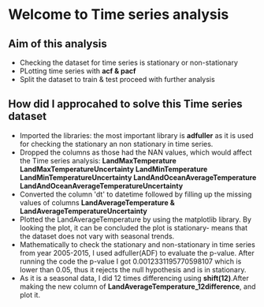 # Welcome to Time series analysis
## Aim of this analysis
- Checking the dataset for time series is stationary or non-stationary
- PLotting time series with **acf & pacf**
- Split the dataset to train & test proceed with further analysis

## How did I approcahed to solve this Time series dataset
- Imported the libraries: the most important library is **adfuller** as it is used for checking the stationary an non stationary in time series.
- Dropped the columns as those had the NAN values, which would affect the Time series analysis: **LandMaxTemperature	LandMaxTemperatureUncertainty	LandMinTemperature	LandMinTemperatureUncertainty	LandAndOceanAverageTemperature	LandAndOceanAverageTemperatureUncertainty**
- Converted the column 'dt' to datetime followed by filling up the missing values of columns **LandAverageTemperature & LandAverageTemperatureUncertainty**
- Plotted the LandAverageTemperature by using the matplotlib library. By looking the plot, it can be concluded the plot is stationary- means that the dataset does not vary with seasonal trends.
- Mathematically to check the stationary and non-stationary in time series from year 2005-2015, I used adfuller(ADF) to evaluate the p-value. After running the code the p-value I got 0.0012331195770598107 which is lower than 0.05, thus it rejects the null hypothesis and is in stationary.
- As it is a seasonal data, I did 12 times differencing using **shift(12)**.After making the new column of **LandAverageTemperature_12difference**, and plot it.
